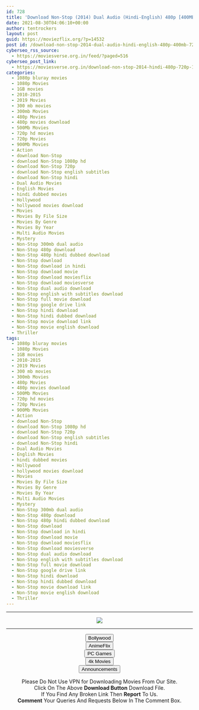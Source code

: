 ```yaml
---
id: 728
title: 'Download Non-Stop (2014) Dual Audio (Hindi-English) 480p [400MB] || 720p [900MB] || 1080p [1.7GB]'
date: 2021-08-30T04:06:10+00:00
author: tentrockers
layout: post
guid: https://moviezflix.org/?p=14532
post id: /download-non-stop-2014-dual-audio-hindi-english-480p-400mb-720p-900mb-1080p-1-7gb/
cyberseo_rss_source:
  - https://moviesverse.org.in/feed/?paged=516
cyberseo_post_link:
  - https://moviesverse.org.in/download-non-stop-2014-hindi-480p-720p-1080p/
categories:
  - 1080p bluray movies
  - 1080p Movies
  - 1GB movies
  - 2010-2015
  - 2019 Movies
  - 300 mb movies
  - 300mb Movies
  - 480p Movies
  - 480p movies download
  - 500Mb Movies
  - 720p hd movies
  - 720p Movies
  - 900Mb Movies
  - Action
  - download Non-Stop
  - download Non-Stop 1080p hd
  - download Non-Stop 720p
  - download Non-Stop english subtitles
  - download Non-Stop hindi
  - Dual Audio Movies
  - English Movies
  - hindi dubbed movies
  - Hollywood
  - hollywood movies download
  - Movies
  - Movies By File Size
  - Movies By Genre
  - Movies By Year
  - Multi Audio Movies
  - Mystery
  - Non-Stop 300mb dual audio
  - Non-Stop 480p download
  - Non-Stop 480p hindi dubbed download
  - Non-Stop download
  - Non-Stop download in hindi
  - Non-Stop download movie
  - Non-Stop download moviesflix
  - Non-Stop download moviesverse
  - Non-Stop dual audio download
  - Non-Stop english with subtitles download
  - Non-Stop full movie download
  - Non-Stop google drive link
  - Non-Stop hindi download
  - Non-Stop hindi dubbed download
  - Non-Stop movie download link
  - Non-Stop movie english download
  - Thriller
tags:
  - 1080p bluray movies
  - 1080p Movies
  - 1GB movies
  - 2010-2015
  - 2019 Movies
  - 300 mb movies
  - 300mb Movies
  - 480p Movies
  - 480p movies download
  - 500Mb Movies
  - 720p hd movies
  - 720p Movies
  - 900Mb Movies
  - Action
  - download Non-Stop
  - download Non-Stop 1080p hd
  - download Non-Stop 720p
  - download Non-Stop english subtitles
  - download Non-Stop hindi
  - Dual Audio Movies
  - English Movies
  - hindi dubbed movies
  - Hollywood
  - hollywood movies download
  - Movies
  - Movies By File Size
  - Movies By Genre
  - Movies By Year
  - Multi Audio Movies
  - Mystery
  - Non-Stop 300mb dual audio
  - Non-Stop 480p download
  - Non-Stop 480p hindi dubbed download
  - Non-Stop download
  - Non-Stop download in hindi
  - Non-Stop download movie
  - Non-Stop download moviesflix
  - Non-Stop download moviesverse
  - Non-Stop dual audio download
  - Non-Stop english with subtitles download
  - Non-Stop full movie download
  - Non-Stop google drive link
  - Non-Stop hindi download
  - Non-Stop hindi dubbed download
  - Non-Stop movie download link
  - Non-Stop movie english download
  - Thriller
---
```

<center>
  </p> 
  
  <hr />
  
  <p>
    <a href="http://gdrivepro.xyz/join.php" data-wpel-link="external" target="_blank" rel="nofollow external noopener noreferrer"><img src="https://i.imgur.com/FhMdWdW.png" /></a>
  </p>
  
  <hr />
  
  <p>
    <a href="https://dogemovies.xyz" target="_blank" data-wpel-link="external" rel="nofollow external noopener noreferrer"><button class="button button5">Bollywood</button></a><br /> <a href="https://animeflix.in" target="_blank" data-wpel-link="external" rel="nofollow external noopener noreferrer"><button class="button button5">AnimeFlix</button></a><br /> <a href="https://gamesflix.net/" target="_blank" data-wpel-link="external" rel="nofollow external noopener noreferrer"><button class="button button5">PC Games</button></a><br /> <a href="https://uhdmovies.in" target="_blank" data-wpel-link="external" rel="nofollow external noopener noreferrer"><button class="button button5">4k Movies</button></a><br /> <a href="https://moviesverse.org.in/announcements/" target="_blank" data-wpel-link="internal" rel="noopener"><button class="button button5">Announcements</button></a>
  </p>
  
  <div class="alert alert-danger">
    Please Do Not Use VPN for Downloading Movies From Our Site.
  </div>
  
  <div class="alert alert-success">
    Click On The Above <strong>Download Button</strong> Download File.
  </div>
  
  <div class="alert alert-warning">
    If You Find Any Broken Link Then <strong>Report</strong> To Us.
  </div>
  
  <div class="alert alert-info">
    <strong>Comment</strong> Your Queries And Requests Below In The Comment Box.
  </div>
  
  <p>
    </center>
  </p>
